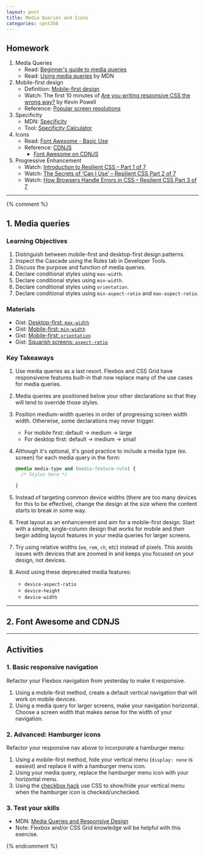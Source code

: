 ```yaml
---
layout: post
title: Media Queries and Icons
categories: cpnt260
---
```


## Homework
1. Media Queries
    - Read: [Beginner's guide to media queries](https://developer.mozilla.org/en-US/docs/Learn/CSS/CSS_layout/Media_queries)
    - Read: [Using media queries](https://developer.mozilla.org/en-US/docs/Web/CSS/Media_Queries/Using_media_queries) by MDN
2. Mobile-first design
    - Definition: [Mobile-first design](https://developer.mozilla.org/en-US/docs/Glossary/Mobile_First)
    - Watch: The first 10 minutes of [Are you writing responsive CSS the wrong way?](https://youtu.be/0ohtVzCSHqs) by Kevin Powell
    - Reference: [Popular screen resolutions](https://mediag.com/blog/popular-screen-resolutions-designing-for-all/)
3. Specificity
    - MDN: [Specificity](https://developer.mozilla.org/en-US/docs/Web/CSS/Specificity)
    - Tool: [Specificity Calculator](https://specificity.keegan.st/)
4. Icons
    - Read: [Font Awesome - Basic Use](https://fontawesome.com/how-to-use/on-the-web/referencing-icons/basic-use)
    - Reference: [CDNJS](https://en.wikipedia.org/wiki/Cdnjs)
        - [Font Awesome on CDNJS](https://cdnjs.com/libraries/font-awesome)
5. Progressive Enhancement
    - Watch: [Introduction to Resilient CSS – Part 1 of 7](https://youtu.be/u00FY9vADfQ)
    - Watch: [The Secrets of ‘Can I Use’ – Resilient CSS Part 2 of 7](https://youtu.be/WM_cKHH7bZ0)
    - Watch: [How Browsers Handle Errors in CSS – Resilient CSS Part 3 of 7](https://youtu.be/NJjlzxud4_M)
    
---
{% comment %}

## 1. Media queries
### Learning Objectives
1. Distinguish between mobile-first and desktop-first design patterns.
2. Inspect the Cascade using the Rules tab in Developer Tools.
3. Discuss the purpose and function of media queries.
3. Declare conditional styles using `max-width`.
4. Declare conditional styles using `min-width`.
5. Declare conditional styles using `orientation`.
6. Declare conditional styles using `min-aspect-ratio` and `max-aspect-ratio`.

### Materials
- Gist: [Desktop-first: `max-width`](https://gist.github.com/acidtone/0f9c31e820f29511fc2671063fd71c58)
- Gist: [Mobile-first: `min-width`](https://gist.github.com/acidtone/8b22888818aa6f81653ab0858ad4c418)
- Gist: [Mobile-first: `orientation`](https://gist.github.com/acidtone/6aeb476a3c9bbc9788ce1ebc958b98d1)
- Gist: [Squarish screens: `aspect-ratio`](https://gist.github.com/acidtone/a361a7a765fedead8e35db1ce698658b)

### Key Takeaways
1. Use media queries as a last resort. Flexbox and CSS Grid have responsivene features built-in that now replace many of the use cases for media queries.
2. Media queries are positioned below your other declarations so that they will tend to override those styles.
3. Position medium-width queries in order of progressing screen width width. Otherwise, some declarations may never trigger.
    - For mobile first: default -> medium -> large
    - For desktop first: default -> medium -> small 
4. Although it's optional, it's good practice to include a media type (ex. screen) for each media query in the form:

    ```css
    @media media-type and (media-feature-rule) {
      /* Styles here */

    }
    ```
5. Instead of targeting common device widths (there are too many devices for this to be effective), change the design at the size where the content starts to break in some way. 
6. Treat layout as an enhancement and aim for a mobile-first design. Start with a simple, single-column design that works for mobile and _then_ begin adding layout features in your media queries for larger screens.
7. Try using relative widths (`em`, `rem`, `ch`, etc) instead of pixels. This avoids issues with devices that are zoomed in and keeps you focused on your design, not devices.
8. Avoid using these deprecated media features:
    - `device-aspect-ratio`
    - `device-height`
    - `device-width`

---

## 2. Font Awesome and CDNJS

---

## Activities
### 1. Basic responsive navigation
Refactor your Flexbox navigation from yesterday to make it responsive.
1. Using a mobile-first method, create a default vertical navigation that will work on mobile devices.
2. Using a media query for larger screens, make your navigation horizontal. Choose a screen width that makes sense for the width of your navigation.

### 2. Advanced: Hamburger icons
Refactor your responsive nav above to incorporate a hamburger menu:
1. Using a mobile-first method, hide your vertical menu (`display: none` is easiest) and replace it with a hamburger menu icon.
2. Using your media query, replace the hamburger menu icon with your horizontal menu.
3. Using the [checkbox hack](https://css-tricks.com/the-checkbox-hack/) use CSS to show/hide your vertical menu when the hamburger icon is checked/unchecked.

### 3. Test your skills
- MDN: [Media Queries and Responsive Design](https://developer.mozilla.org/en-US/docs/Learn/CSS/CSS_layout/rwd_skills)
- Note: Flexbox and/or CSS Grid knowledge will be helpful with this exercise.

{% endcomment %}
